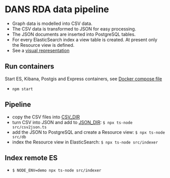 # DANS RDA data pipeline

- Graph data is modelled into CSV data. 
- The CSV data is transformed to JSON for easy processing. 
- The JSON documents are inserted into PostgreSQL tables. 
- For every ElasticSearch index a view table is created. At present only the Resource view is defined.
- See a [visual representation](https://docs.google.com/drawings/d/1tkgzZ_CU5A6cxam9k0QRJUQqdh15hkreXlM1xHXZ6oQ/edit?usp=sharing)

## Run containers
Start ES, Kibana, Postgis and Express containers, see [Docker compose file](docker-compose.yml)
- `npm start`

## Pipeline
- copy the CSV files into [CSV_DIR](src/consts.ts#L1)
- turn CSV into JSON and add to [JSON_DIR](src/consts.ts#L2): `$ npx ts-node src/csv2json.ts`
- add the JSON to PostgreSQL and create a Resource view: `$ npx ts-node src/db`
- index the Resource view in ElasticSearch: `$ npx ts-node src/indexer`

## Index remote ES
- `$ NODE_ENV=demo npx ts-node src/indexer`
